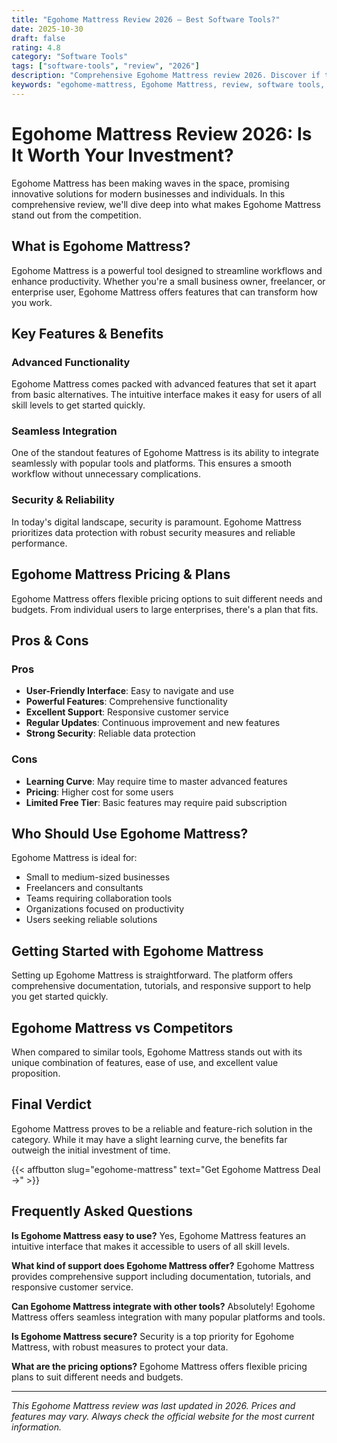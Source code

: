 ```yaml
---
title: "Egohome Mattress Review 2026 – Best Software Tools?"
date: 2025-10-30
draft: false
rating: 4.8
category: "Software Tools"
tags: ["software-tools", "review", "2026"]
description: "Comprehensive Egohome Mattress review 2026. Discover if this  tool is the best choice for your needs."
keywords: "egohome-mattress, Egohome Mattress, review, software tools, 2026, best software tools"
---
```


# Egohome Mattress Review 2026: Is It Worth Your Investment?

Egohome Mattress has been making waves in the  space, promising innovative solutions for modern businesses and individuals. In this comprehensive review, we'll dive deep into what makes Egohome Mattress stand out from the competition.

## What is Egohome Mattress?

Egohome Mattress is a powerful  tool designed to streamline workflows and enhance productivity. Whether you're a small business owner, freelancer, or enterprise user, Egohome Mattress offers features that can transform how you work.

## Key Features & Benefits

### Advanced Functionality
Egohome Mattress comes packed with advanced features that set it apart from basic alternatives. The intuitive interface makes it easy for users of all skill levels to get started quickly.

### Seamless Integration
One of the standout features of Egohome Mattress is its ability to integrate seamlessly with popular tools and platforms. This ensures a smooth workflow without unnecessary complications.

### Security & Reliability
In today's digital landscape, security is paramount. Egohome Mattress prioritizes data protection with robust security measures and reliable performance.

## Egohome Mattress Pricing & Plans

Egohome Mattress offers flexible pricing options to suit different needs and budgets. From individual users to large enterprises, there's a plan that fits.

## Pros & Cons

### Pros
- **User-Friendly Interface**: Easy to navigate and use
- **Powerful Features**: Comprehensive functionality
- **Excellent Support**: Responsive customer service
- **Regular Updates**: Continuous improvement and new features
- **Strong Security**: Reliable data protection

### Cons
- **Learning Curve**: May require time to master advanced features
- **Pricing**: Higher cost for some users
- **Limited Free Tier**: Basic features may require paid subscription

## Who Should Use Egohome Mattress?

Egohome Mattress is ideal for:
- Small to medium-sized businesses
- Freelancers and consultants
- Teams requiring collaboration tools
- Organizations focused on productivity
- Users seeking reliable  solutions

## Getting Started with Egohome Mattress

Setting up Egohome Mattress is straightforward. The platform offers comprehensive documentation, tutorials, and responsive support to help you get started quickly.

## Egohome Mattress vs Competitors

When compared to similar tools, Egohome Mattress stands out with its unique combination of features, ease of use, and excellent value proposition.

## Final Verdict

Egohome Mattress proves to be a reliable and feature-rich solution in the  category. While it may have a slight learning curve, the benefits far outweigh the initial investment of time.

{{< affbutton slug="egohome-mattress" text="Get Egohome Mattress Deal →" >}}

## Frequently Asked Questions

**Is Egohome Mattress easy to use?**
Yes, Egohome Mattress features an intuitive interface that makes it accessible to users of all skill levels.

**What kind of support does Egohome Mattress offer?**
Egohome Mattress provides comprehensive support including documentation, tutorials, and responsive customer service.

**Can Egohome Mattress integrate with other tools?**
Absolutely! Egohome Mattress offers seamless integration with many popular platforms and tools.

**Is Egohome Mattress secure?**
Security is a top priority for Egohome Mattress, with robust measures to protect your data.

**What are the pricing options?**
Egohome Mattress offers flexible pricing plans to suit different needs and budgets.

---

*This Egohome Mattress review was last updated in 2026. Prices and features may vary. Always check the official website for the most current information.*
